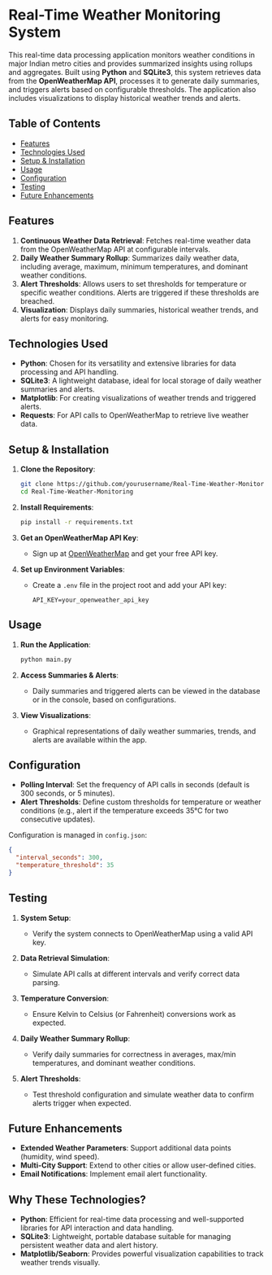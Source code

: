 # Real-Time Weather Monitoring System

This real-time data processing application monitors weather conditions in major Indian metro cities and provides summarized insights using rollups and aggregates. Built using **Python** and **SQLite3**, this system retrieves data from the **OpenWeatherMap API**, processes it to generate daily summaries, and triggers alerts based on configurable thresholds. The application also includes visualizations to display historical weather trends and alerts.

## Table of Contents
- [Features](#features)
- [Technologies Used](#technologies-used)
- [Setup & Installation](#setup--installation)
- [Usage](#usage)
- [Configuration](#configuration)
- [Testing](#testing)
- [Future Enhancements](#future-enhancements)

## Features
1. **Continuous Weather Data Retrieval**: Fetches real-time weather data from the OpenWeatherMap API at configurable intervals.
2. **Daily Weather Summary Rollup**: Summarizes daily weather data, including average, maximum, minimum temperatures, and dominant weather conditions.
3. **Alert Thresholds**: Allows users to set thresholds for temperature or specific weather conditions. Alerts are triggered if these thresholds are breached.
4. **Visualization**: Displays daily summaries, historical weather trends, and alerts for easy monitoring.

## Technologies Used
- **Python**: Chosen for its versatility and extensive libraries for data processing and API handling.
- **SQLite3**: A lightweight database, ideal for local storage of daily weather summaries and alerts.
- **Matplotlib**: For creating visualizations of weather trends and triggered alerts.
- **Requests**: For API calls to OpenWeatherMap to retrieve live weather data.

## Setup & Installation
1. **Clone the Repository**:
   ```bash
   git clone https://github.com/yourusername/Real-Time-Weather-Monitoring.git
   cd Real-Time-Weather-Monitoring
   ```

2. **Install Requirements**:
   ```bash
   pip install -r requirements.txt
   ```

3. **Get an OpenWeatherMap API Key**:
   - Sign up at [OpenWeatherMap](https://openweathermap.org/) and get your free API key.

4. **Set up Environment Variables**:
   - Create a `.env` file in the project root and add your API key:
     ```plaintext
     API_KEY=your_openweather_api_key
     ```

## Usage
1. **Run the Application**:
   ```bash
   python main.py
   ```

2. **Access Summaries & Alerts**:
   - Daily summaries and triggered alerts can be viewed in the database or in the console, based on configurations.

3. **View Visualizations**:
   - Graphical representations of daily weather summaries, trends, and alerts are available within the app.

## Configuration
- **Polling Interval**: Set the frequency of API calls in seconds (default is 300 seconds, or 5 minutes).
- **Alert Thresholds**: Define custom thresholds for temperature or weather conditions (e.g., alert if the temperature exceeds 35°C for two consecutive updates).
  
Configuration is managed in `config.json`:
```json
{
  "interval_seconds": 300,
  "temperature_threshold": 35
}
```

## Testing
1. **System Setup**:
   - Verify the system connects to OpenWeatherMap using a valid API key.

2. **Data Retrieval Simulation**:
   - Simulate API calls at different intervals and verify correct data parsing.

3. **Temperature Conversion**:
   - Ensure Kelvin to Celsius (or Fahrenheit) conversions work as expected.

4. **Daily Weather Summary Rollup**:
   - Verify daily summaries for correctness in averages, max/min temperatures, and dominant weather conditions.

5. **Alert Thresholds**:
   - Test threshold configuration and simulate weather data to confirm alerts trigger when expected.

## Future Enhancements
- **Extended Weather Parameters**: Support additional data points (humidity, wind speed).
- **Multi-City Support**: Extend to other cities or allow user-defined cities.
- **Email Notifications**: Implement email alert functionality.

## Why These Technologies?
- **Python**: Efficient for real-time data processing and well-supported libraries for API interaction and data handling.
- **SQLite3**: Lightweight, portable database suitable for managing persistent weather data and alert history.
- **Matplotlib/Seaborn**: Provides powerful visualization capabilities to track weather trends visually.

